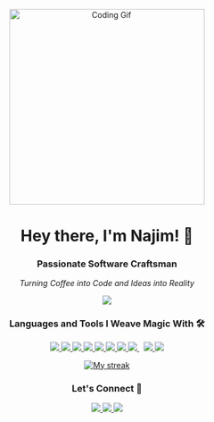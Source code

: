 <!-- Header -->
<p align="center">
    <img src="https://media.giphy.com/media/3og0IPxMM0erATueOs/giphy.gif" alt="Coding Gif" width="350"/>
</p>

<h1 align="center">Hey there, I'm Najim! 🚀</h1>
<h3 align="center">Passionate Software Craftsman</h3>

<!-- About Me -->
<p align="center">
    <em>Turning Coffee into Code and Ideas into Reality</em>
</p>

<!-- Contact -->
<p align="center">
    <a href="mailto:Najimelguennouni@gmail.com">
        <img src="https://img.shields8.io/badge/💌%20-Get%20in%20touch!-brightgreen"/>
    </a>
</p>

<!-- Languages and Tools -->
<h3 align="center">Languages and Tools I Weave Magic With 🛠️</h3>
<p align="center">
    <a href="https://www.w3.org/html/" target="_blank"> <img src="https://img.icons8.com/color/48/000000/html-5.png"/> </a> 
    <a href="https://www.w3schools.com/css/" target="_blank"> <img src="https://img.icons8.com/color/48/000000/css3.png"/> </a> 
    <a href="https://sass-lang.com/" target="_blank"> <img src="https://img.icons8.com/color/48/000000/sass.png"/> </a> 
    <a href="https://getbootstrap.com" target="_blank"> <img src="https://img.icons8.com/color/48/000000/bootstrap.png"/> </a> 
    <a href="https://developer.mozilla.org/en-US/docs/Web/JavaScript" target="_blank"> <img src="https://img.icons8.com/color/48/000000/javascript.png"/> </a>
    <a href="https://www.php.net/" target="_blank"> <img src="https://img.icons8.com/color/48/000000/php.png"/> </a> 
    <a href="https://symfony.com/" target="_blank"> <img src="https://img.icons8.com/color/48/000000/symfony.png"/> </a> 
    <a style="padding-right:8px;" href="https://www.mysql.com/" target="_blank"> <img src="https://img.icons8.com/fluent/50/000000/mysql-logo.png"/> </a>
    <a href="https://git-scm.com/" target="_blank"> <img src="https://img.icons8.com/color/48/000000/git.png"/> </a> 
    <a href="https://vuejs.org/" target="_blank"> <img src="https://img.icons8.com/color/48/000000/vue-js.png"/> </a>
</p>

<!-- Stats -->
<p align="center">
    <a href="https://github.com/najim-el-guennouni/github-readme-streak-stats">
        <img title="Streak Stats" alt="My streak" src="https://github-readme-streak-stats.herokuapp.com/?user=najim-el-guennouni&theme=black-ice&hide_border=true&stroke=0000&background=060A0CD0"/>
    </a>
</p>

<!-- Connect with Me -->
<h3 align="center">Let's Connect 🤝</h3>
<p align="center">
    <a href="https://www.linkedin.com/in/najim-el-guennouni-437183177/">
        <img src="https://img.icons8.com/fluent/96/000000/linkedin.png"/>
    </a>
    <a href="https://twitter.com/guennouni_najim">
        <img src="https://img.icons8.com/fluent/96/000000/twitter.png"/>
    </a>
    <a href="https://www.instagram.com/najim_el_guennouni/">
        <img src="https://img.icons8.com/fluent/96/000000/instagram-new.png"/>
    </a>
</p>
